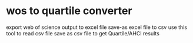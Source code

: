 # wos to quartile converter
export web of science output to excel file
save-as excel file to csv
use this tool to read csv file
save as csv file to get Quartile/AHCI results
